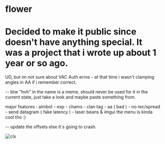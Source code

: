 # flower

# Decided to make it public since doesn't have anything special. It was a project that i wrote up about 1 year or so ago.
UD, but im not sure about VAC Auth erros - at that time i wasn't clamping angles in AA if i remember correct.

-- btw "hvh" in the name is a meme, should never be used for it in the current state, just take a look and maybe paste something from.

major features : aimbot - esp - chams - clan tag - aa ( bad ) - no rec/spread - send datagram ( fake latency ) - laser beans & imgui
the menu is kinda cool tho :)

-- update the offsets else it`s going to crash.

![cls](https://i.imgur.com/SZJktDL.png)
